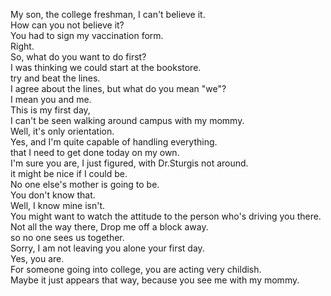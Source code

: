 
My son, the college freshman, I can't believe it.      
How can you not believe it?      
You had to sign my vaccination form.      
Right.      
So, what do you want to do first?      
I was thinking we could start at the bookstore.      
try and beat the lines.      
I agree about the lines, but what do you mean "we"?      
I mean you and me.      
This is my first day,       
I can't be seen walking around campus with my mommy.      
Well, it's only orientation.      
Yes, and I'm quite capable of handling everything.      
that I need to get done today on my own.      
I'm sure you are, I just figured, with Dr.Sturgis not around.      
it might be nice if I could be.      
No one else's mother is going to be.      
You don't know that.      
Well, I know mine isn't.      
You might want to watch the attitude to the person who's driving you there.      
Not all the way there, Drop me off a block away.      
so no one sees us together.      
Sorry, I am not leaving you alone your first day.      
Yes, you are.      
For someone going into college, you are acting very childish.      
Maybe it just appears that way, because you see me with my mommy.      


